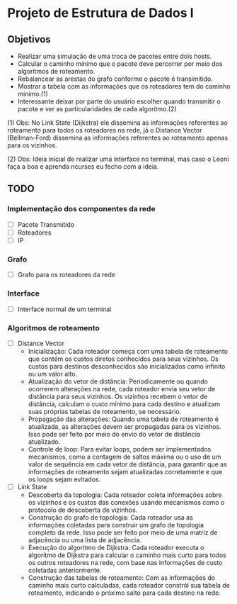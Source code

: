 # Projeto de Estrutura de Dados I

## Objetivos
- Realizar uma simulação de uma troca de pacotes entre dois hosts.
- Calcular o caminho mínimo que o pacote deve percorrer por meio dos algoritmos de roteamento.
- Rebalancear as arestas do grafo conforme o pacote é transimitido.
- Mostrar a tabela com as informações que os roteadores tem do caminho mínimo.(1)
- Interessante deixar por parte do usuário escolher quando transmitir o pacote e ver as particularidades de cada algoritmo.(2)

(1) Obs: No Link State (Dijkstra) ele dissemina as informações referentes ao roteamento para
    todos os roteadores na rede, já o Distance Vector (Bellman-Ford) dissemina as informações
    referentes ao roteamento apenas para os vizinhos.

(2) Obs: Ideia inicial de realizar uma interface no terminal, mas caso o Leoni faça a boa e 
    aprenda ncurses eu fecho com a ideia.

## TODO

### Implementação dos componentes da rede
- [ ] Pacote Transmitido
- [ ] Roteadores
- [ ] IP

### Grafo
- [ ] Grafo para os roteadores da rede

### Interface
- [ ] Interface normal de um terminal

### Algoritmos de roteamento
- [ ] Distance Vector
    - Inicialização: Cada roteador começa com uma tabela de roteamento que contém os custos diretos conhecidos para seus vizinhos. Os custos para destinos desconhecidos são inicializados como infinito ou um valor alto.
    - Atualização do vetor de distância: Periodicamente ou quando ocorrerem alterações na rede, cada roteador envia seu vetor de distância para seus vizinhos. Os vizinhos recebem o vetor de distância, calculam o custo mínimo para cada destino e atualizam suas próprias tabelas de roteamento, se necessário.
    - Propagação das alterações: Quando uma tabela de roteamento é atualizada, as alterações devem ser propagadas para os vizinhos. Isso pode ser feito por meio do envio do vetor de distância atualizado.
    - Controle de loop: Para evitar loops, podem ser implementados mecanismos, como a contagem de saltos máxima ou o uso de um valor de sequência em cada vetor de distância, para garantir que as informações de roteamento sejam atualizadas corretamente e que os loops sejam evitados.
- [ ] Link State
    - Descoberta da topologia: Cada roteador coleta informações sobre os vizinhos e os custos das conexões usando mecanismos como o protocolo de descoberta de vizinhos.
    - Construção do grafo de topologia: Cada roteador usa as informações coletadas para construir um grafo de topologia completo da rede. Isso pode ser feito por meio de uma matriz de adjacência ou uma lista de adjacência.
    - Execução do algoritmo de Dijkstra: Cada roteador executa o algoritmo de Dijkstra para calcular o caminho mais curto para todos os outros roteadores na rede, com base nas informações de custo coletadas anteriormente.
    - Construção das tabelas de roteamento: Com as informações do caminho mais curto calculadas, cada roteador constrói sua tabela de roteamento, indicando o próximo salto para cada destino na rede.
